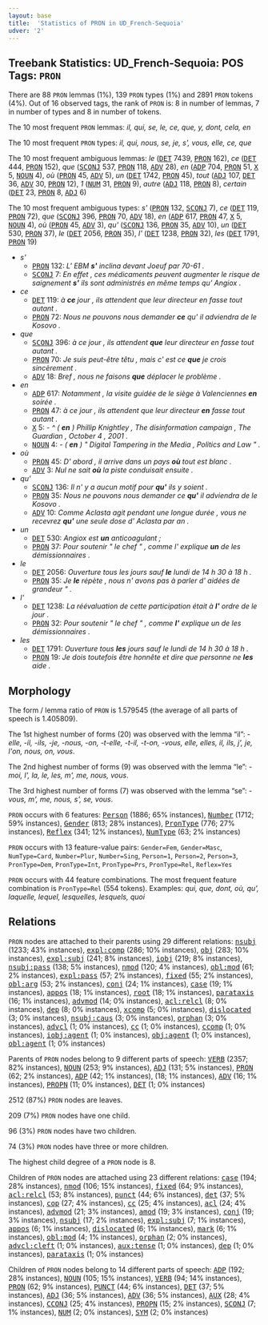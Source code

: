 ```yaml
---
layout: base
title:  'Statistics of PRON in UD_French-Sequoia'
udver: '2'
---
```


## Treebank Statistics: UD_French-Sequoia: POS Tags: `PRON`

There are 88 `PRON` lemmas (1%), 139 `PRON` types (1%) and 2891 `PRON` tokens (4%).
Out of 16 observed tags, the rank of `PRON` is: 8 in number of lemmas, 7 in number of types and 8 in number of tokens.

The 10 most frequent `PRON` lemmas: <em>il, qui, se, le, ce, que, y, dont, cela, en</em>

The 10 most frequent `PRON` types:  <em>il, qui, nous, se, je, s', vous, elle, ce, que</em>

The 10 most frequent ambiguous lemmas: <em>le</em> (<tt><a href="fr_sequoia-pos-DET.html">DET</a></tt> 7439, <tt><a href="fr_sequoia-pos-PRON.html">PRON</a></tt> 162), <em>ce</em> (<tt><a href="fr_sequoia-pos-DET.html">DET</a></tt> 444, <tt><a href="fr_sequoia-pos-PRON.html">PRON</a></tt> 152), <em>que</em> (<tt><a href="fr_sequoia-pos-SCONJ.html">SCONJ</a></tt> 537, <tt><a href="fr_sequoia-pos-PRON.html">PRON</a></tt> 118, <tt><a href="fr_sequoia-pos-ADV.html">ADV</a></tt> 28), <em>en</em> (<tt><a href="fr_sequoia-pos-ADP.html">ADP</a></tt> 704, <tt><a href="fr_sequoia-pos-PRON.html">PRON</a></tt> 51, <tt><a href="fr_sequoia-pos-X.html">X</a></tt> 5, <tt><a href="fr_sequoia-pos-NOUN.html">NOUN</a></tt> 4), <em>où</em> (<tt><a href="fr_sequoia-pos-PRON.html">PRON</a></tt> 45, <tt><a href="fr_sequoia-pos-ADV.html">ADV</a></tt> 5), <em>un</em> (<tt><a href="fr_sequoia-pos-DET.html">DET</a></tt> 1742, <tt><a href="fr_sequoia-pos-PRON.html">PRON</a></tt> 45), <em>tout</em> (<tt><a href="fr_sequoia-pos-ADJ.html">ADJ</a></tt> 107, <tt><a href="fr_sequoia-pos-DET.html">DET</a></tt> 36, <tt><a href="fr_sequoia-pos-ADV.html">ADV</a></tt> 30, <tt><a href="fr_sequoia-pos-PRON.html">PRON</a></tt> 12), <em>1</em> (<tt><a href="fr_sequoia-pos-NUM.html">NUM</a></tt> 31, <tt><a href="fr_sequoia-pos-PRON.html">PRON</a></tt> 9), <em>autre</em> (<tt><a href="fr_sequoia-pos-ADJ.html">ADJ</a></tt> 118, <tt><a href="fr_sequoia-pos-PRON.html">PRON</a></tt> 8), <em>certain</em> (<tt><a href="fr_sequoia-pos-DET.html">DET</a></tt> 23, <tt><a href="fr_sequoia-pos-PRON.html">PRON</a></tt> 8, <tt><a href="fr_sequoia-pos-ADJ.html">ADJ</a></tt> 6)

The 10 most frequent ambiguous types:  <em>s'</em> (<tt><a href="fr_sequoia-pos-PRON.html">PRON</a></tt> 132, <tt><a href="fr_sequoia-pos-SCONJ.html">SCONJ</a></tt> 7), <em>ce</em> (<tt><a href="fr_sequoia-pos-DET.html">DET</a></tt> 119, <tt><a href="fr_sequoia-pos-PRON.html">PRON</a></tt> 72), <em>que</em> (<tt><a href="fr_sequoia-pos-SCONJ.html">SCONJ</a></tt> 396, <tt><a href="fr_sequoia-pos-PRON.html">PRON</a></tt> 70, <tt><a href="fr_sequoia-pos-ADV.html">ADV</a></tt> 18), <em>en</em> (<tt><a href="fr_sequoia-pos-ADP.html">ADP</a></tt> 617, <tt><a href="fr_sequoia-pos-PRON.html">PRON</a></tt> 47, <tt><a href="fr_sequoia-pos-X.html">X</a></tt> 5, <tt><a href="fr_sequoia-pos-NOUN.html">NOUN</a></tt> 4), <em>où</em> (<tt><a href="fr_sequoia-pos-PRON.html">PRON</a></tt> 45, <tt><a href="fr_sequoia-pos-ADV.html">ADV</a></tt> 3), <em>qu'</em> (<tt><a href="fr_sequoia-pos-SCONJ.html">SCONJ</a></tt> 136, <tt><a href="fr_sequoia-pos-PRON.html">PRON</a></tt> 35, <tt><a href="fr_sequoia-pos-ADV.html">ADV</a></tt> 10), <em>un</em> (<tt><a href="fr_sequoia-pos-DET.html">DET</a></tt> 530, <tt><a href="fr_sequoia-pos-PRON.html">PRON</a></tt> 37), <em>le</em> (<tt><a href="fr_sequoia-pos-DET.html">DET</a></tt> 2056, <tt><a href="fr_sequoia-pos-PRON.html">PRON</a></tt> 35), <em>l'</em> (<tt><a href="fr_sequoia-pos-DET.html">DET</a></tt> 1238, <tt><a href="fr_sequoia-pos-PRON.html">PRON</a></tt> 32), <em>les</em> (<tt><a href="fr_sequoia-pos-DET.html">DET</a></tt> 1791, <tt><a href="fr_sequoia-pos-PRON.html">PRON</a></tt> 19)


* <em>s'</em>
  * <tt><a href="fr_sequoia-pos-PRON.html">PRON</a></tt> 132: <em>L' EBM <b>s'</b> inclina devant Joeuf par 70-61 .</em>
  * <tt><a href="fr_sequoia-pos-SCONJ.html">SCONJ</a></tt> 7: <em>En effet , ces médicaments peuvent augmenter le risque de saignement <b>s'</b> ils sont administrés en même temps qu' Angiox .</em>
* <em>ce</em>
  * <tt><a href="fr_sequoia-pos-DET.html">DET</a></tt> 119: <em>à <b>ce</b> jour , ils attendent que leur directeur en fasse tout autant .</em>
  * <tt><a href="fr_sequoia-pos-PRON.html">PRON</a></tt> 72: <em>Nous ne pouvons nous demander <b>ce</b> qu' il adviendra de le Kosovo .</em>
* <em>que</em>
  * <tt><a href="fr_sequoia-pos-SCONJ.html">SCONJ</a></tt> 396: <em>à ce jour , ils attendent <b>que</b> leur directeur en fasse tout autant .</em>
  * <tt><a href="fr_sequoia-pos-PRON.html">PRON</a></tt> 70: <em>Je suis peut-être têtu , mais c' est ce <b>que</b> je crois sincèrement .</em>
  * <tt><a href="fr_sequoia-pos-ADV.html">ADV</a></tt> 18: <em>Bref , nous ne faisons <b>que</b> déplacer le problème .</em>
* <em>en</em>
  * <tt><a href="fr_sequoia-pos-ADP.html">ADP</a></tt> 617: <em>Notamment , la visite guidée de le siège à Valenciennes <b>en</b> soirée .</em>
  * <tt><a href="fr_sequoia-pos-PRON.html">PRON</a></tt> 47: <em>à ce jour , ils attendent que leur directeur <b>en</b> fasse tout autant .</em>
  * <tt><a href="fr_sequoia-pos-X.html">X</a></tt> 5: <em>- ^ ( <b>en</b> ) Phillip Knightley , The disinformation campaign , The Guardian , October 4 , 2001 .</em>
  * <tt><a href="fr_sequoia-pos-NOUN.html">NOUN</a></tt> 4: <em>- ( <b>en</b> ) " Digital Tampering in the Media , Politics and Law " .</em>
* <em>où</em>
  * <tt><a href="fr_sequoia-pos-PRON.html">PRON</a></tt> 45: <em>D' abord , il arrive dans un pays <b>où</b> tout est blanc .</em>
  * <tt><a href="fr_sequoia-pos-ADV.html">ADV</a></tt> 3: <em>Nul ne sait <b>où</b> la piste conduisait ensuite .</em>
* <em>qu'</em>
  * <tt><a href="fr_sequoia-pos-SCONJ.html">SCONJ</a></tt> 136: <em>Il n' y a aucun motif pour <b>qu'</b> ils y soient .</em>
  * <tt><a href="fr_sequoia-pos-PRON.html">PRON</a></tt> 35: <em>Nous ne pouvons nous demander ce <b>qu'</b> il adviendra de le Kosovo .</em>
  * <tt><a href="fr_sequoia-pos-ADV.html">ADV</a></tt> 10: <em>Comme Aclasta agit pendant une longue durée , vous ne recevrez <b>qu'</b> une seule dose d' Aclasta par an .</em>
* <em>un</em>
  * <tt><a href="fr_sequoia-pos-DET.html">DET</a></tt> 530: <em>Angiox est <b>un</b> anticoagulant ;</em>
  * <tt><a href="fr_sequoia-pos-PRON.html">PRON</a></tt> 37: <em>Pour soutenir " le chef " , comme l' explique <b>un</b> de les démissionnaires .</em>
* <em>le</em>
  * <tt><a href="fr_sequoia-pos-DET.html">DET</a></tt> 2056: <em>Ouverture tous les jours sauf <b>le</b> lundi de 14 h 30 à 18 h .</em>
  * <tt><a href="fr_sequoia-pos-PRON.html">PRON</a></tt> 35: <em>Je <b>le</b> répète , nous n' avons pas à parler d' aidées de grandeur " .</em>
* <em>l'</em>
  * <tt><a href="fr_sequoia-pos-DET.html">DET</a></tt> 1238: <em>La réévaluation de cette participation était à <b>l'</b> ordre de le jour .</em>
  * <tt><a href="fr_sequoia-pos-PRON.html">PRON</a></tt> 32: <em>Pour soutenir " le chef " , comme <b>l'</b> explique un de les démissionnaires .</em>
* <em>les</em>
  * <tt><a href="fr_sequoia-pos-DET.html">DET</a></tt> 1791: <em>Ouverture tous <b>les</b> jours sauf le lundi de 14 h 30 à 18 h .</em>
  * <tt><a href="fr_sequoia-pos-PRON.html">PRON</a></tt> 19: <em>Je dois toutefois être honnête et dire que personne ne <b>les</b> aide .</em>

## Morphology

The form / lemma ratio of `PRON` is 1.579545 (the average of all parts of speech is 1.405809).

The 1st highest number of forms (20) was observed with the lemma “il”: <em>-elle, -il, -ils, -je, -nous, -on, -t-elle, -t-il, -t-on, -vous, elle, elles, il, ils, j', je, l'on, nous, on, vous</em>.

The 2nd highest number of forms (9) was observed with the lemma “le”: <em>-moi, l', la, le, les, m', me, nous, vous</em>.

The 3rd highest number of forms (7) was observed with the lemma “se”: <em>-vous, m', me, nous, s', se, vous</em>.

`PRON` occurs with 6 features: <tt><a href="fr_sequoia-feat-Person.html">Person</a></tt> (1886; 65% instances), <tt><a href="fr_sequoia-feat-Number.html">Number</a></tt> (1712; 59% instances), <tt><a href="fr_sequoia-feat-Gender.html">Gender</a></tt> (813; 28% instances), <tt><a href="fr_sequoia-feat-PronType.html">PronType</a></tt> (776; 27% instances), <tt><a href="fr_sequoia-feat-Reflex.html">Reflex</a></tt> (341; 12% instances), <tt><a href="fr_sequoia-feat-NumType.html">NumType</a></tt> (63; 2% instances)

`PRON` occurs with 13 feature-value pairs: `Gender=Fem`, `Gender=Masc`, `NumType=Card`, `Number=Plur`, `Number=Sing`, `Person=1`, `Person=2`, `Person=3`, `PronType=Dem`, `PronType=Int`, `PronType=Prs`, `PronType=Rel`, `Reflex=Yes`

`PRON` occurs with 44 feature combinations.
The most frequent feature combination is `PronType=Rel` (554 tokens).
Examples: <em>qui, que, dont, où, qu', laquelle, lequel, lesquelles, lesquels, quoi</em>


## Relations

`PRON` nodes are attached to their parents using 29 different relations: <tt><a href="fr_sequoia-dep-nsubj.html">nsubj</a></tt> (1233; 43% instances), <tt><a href="fr_sequoia-dep-expl-comp.html">expl:comp</a></tt> (286; 10% instances), <tt><a href="fr_sequoia-dep-obj.html">obj</a></tt> (283; 10% instances), <tt><a href="fr_sequoia-dep-expl-subj.html">expl:subj</a></tt> (241; 8% instances), <tt><a href="fr_sequoia-dep-iobj.html">iobj</a></tt> (219; 8% instances), <tt><a href="fr_sequoia-dep-nsubj-pass.html">nsubj:pass</a></tt> (138; 5% instances), <tt><a href="fr_sequoia-dep-nmod.html">nmod</a></tt> (120; 4% instances), <tt><a href="fr_sequoia-dep-obl-mod.html">obl:mod</a></tt> (61; 2% instances), <tt><a href="fr_sequoia-dep-expl-pass.html">expl:pass</a></tt> (57; 2% instances), <tt><a href="fr_sequoia-dep-fixed.html">fixed</a></tt> (55; 2% instances), <tt><a href="fr_sequoia-dep-obl-arg.html">obl:arg</a></tt> (53; 2% instances), <tt><a href="fr_sequoia-dep-conj.html">conj</a></tt> (24; 1% instances), <tt><a href="fr_sequoia-dep-case.html">case</a></tt> (19; 1% instances), <tt><a href="fr_sequoia-dep-appos.html">appos</a></tt> (18; 1% instances), <tt><a href="fr_sequoia-dep-root.html">root</a></tt> (18; 1% instances), <tt><a href="fr_sequoia-dep-parataxis.html">parataxis</a></tt> (16; 1% instances), <tt><a href="fr_sequoia-dep-advmod.html">advmod</a></tt> (14; 0% instances), <tt><a href="fr_sequoia-dep-acl-relcl.html">acl:relcl</a></tt> (8; 0% instances), <tt><a href="fr_sequoia-dep-dep.html">dep</a></tt> (8; 0% instances), <tt><a href="fr_sequoia-dep-xcomp.html">xcomp</a></tt> (5; 0% instances), <tt><a href="fr_sequoia-dep-dislocated.html">dislocated</a></tt> (3; 0% instances), <tt><a href="fr_sequoia-dep-nsubj-caus.html">nsubj:caus</a></tt> (3; 0% instances), <tt><a href="fr_sequoia-dep-orphan.html">orphan</a></tt> (3; 0% instances), <tt><a href="fr_sequoia-dep-advcl.html">advcl</a></tt> (1; 0% instances), <tt><a href="fr_sequoia-dep-cc.html">cc</a></tt> (1; 0% instances), <tt><a href="fr_sequoia-dep-ccomp.html">ccomp</a></tt> (1; 0% instances), <tt><a href="fr_sequoia-dep-iobj-agent.html">iobj:agent</a></tt> (1; 0% instances), <tt><a href="fr_sequoia-dep-obj-agent.html">obj:agent</a></tt> (1; 0% instances), <tt><a href="fr_sequoia-dep-obl-agent.html">obl:agent</a></tt> (1; 0% instances)

Parents of `PRON` nodes belong to 9 different parts of speech: <tt><a href="fr_sequoia-pos-VERB.html">VERB</a></tt> (2357; 82% instances), <tt><a href="fr_sequoia-pos-NOUN.html">NOUN</a></tt> (253; 9% instances), <tt><a href="fr_sequoia-pos-ADJ.html">ADJ</a></tt> (131; 5% instances), <tt><a href="fr_sequoia-pos-PRON.html">PRON</a></tt> (62; 2% instances), <tt><a href="fr_sequoia-pos-ADP.html">ADP</a></tt> (42; 1% instances),  (18; 1% instances), <tt><a href="fr_sequoia-pos-ADV.html">ADV</a></tt> (16; 1% instances), <tt><a href="fr_sequoia-pos-PROPN.html">PROPN</a></tt> (11; 0% instances), <tt><a href="fr_sequoia-pos-DET.html">DET</a></tt> (1; 0% instances)

2512 (87%) `PRON` nodes are leaves.

209 (7%) `PRON` nodes have one child.

96 (3%) `PRON` nodes have two children.

74 (3%) `PRON` nodes have three or more children.

The highest child degree of a `PRON` node is 8.

Children of `PRON` nodes are attached using 23 different relations: <tt><a href="fr_sequoia-dep-case.html">case</a></tt> (194; 28% instances), <tt><a href="fr_sequoia-dep-nmod.html">nmod</a></tt> (106; 15% instances), <tt><a href="fr_sequoia-dep-fixed.html">fixed</a></tt> (64; 9% instances), <tt><a href="fr_sequoia-dep-acl-relcl.html">acl:relcl</a></tt> (53; 8% instances), <tt><a href="fr_sequoia-dep-punct.html">punct</a></tt> (44; 6% instances), <tt><a href="fr_sequoia-dep-det.html">det</a></tt> (37; 5% instances), <tt><a href="fr_sequoia-dep-cop.html">cop</a></tt> (27; 4% instances), <tt><a href="fr_sequoia-dep-cc.html">cc</a></tt> (25; 4% instances), <tt><a href="fr_sequoia-dep-acl.html">acl</a></tt> (24; 4% instances), <tt><a href="fr_sequoia-dep-advmod.html">advmod</a></tt> (21; 3% instances), <tt><a href="fr_sequoia-dep-amod.html">amod</a></tt> (19; 3% instances), <tt><a href="fr_sequoia-dep-conj.html">conj</a></tt> (19; 3% instances), <tt><a href="fr_sequoia-dep-nsubj.html">nsubj</a></tt> (17; 2% instances), <tt><a href="fr_sequoia-dep-expl-subj.html">expl:subj</a></tt> (7; 1% instances), <tt><a href="fr_sequoia-dep-appos.html">appos</a></tt> (6; 1% instances), <tt><a href="fr_sequoia-dep-dislocated.html">dislocated</a></tt> (6; 1% instances), <tt><a href="fr_sequoia-dep-mark.html">mark</a></tt> (6; 1% instances), <tt><a href="fr_sequoia-dep-obl-mod.html">obl:mod</a></tt> (4; 1% instances), <tt><a href="fr_sequoia-dep-orphan.html">orphan</a></tt> (2; 0% instances), <tt><a href="fr_sequoia-dep-advcl-cleft.html">advcl:cleft</a></tt> (1; 0% instances), <tt><a href="fr_sequoia-dep-aux-tense.html">aux:tense</a></tt> (1; 0% instances), <tt><a href="fr_sequoia-dep-dep.html">dep</a></tt> (1; 0% instances), <tt><a href="fr_sequoia-dep-parataxis.html">parataxis</a></tt> (1; 0% instances)

Children of `PRON` nodes belong to 14 different parts of speech: <tt><a href="fr_sequoia-pos-ADP.html">ADP</a></tt> (192; 28% instances), <tt><a href="fr_sequoia-pos-NOUN.html">NOUN</a></tt> (105; 15% instances), <tt><a href="fr_sequoia-pos-VERB.html">VERB</a></tt> (94; 14% instances), <tt><a href="fr_sequoia-pos-PRON.html">PRON</a></tt> (62; 9% instances), <tt><a href="fr_sequoia-pos-PUNCT.html">PUNCT</a></tt> (44; 6% instances), <tt><a href="fr_sequoia-pos-DET.html">DET</a></tt> (37; 5% instances), <tt><a href="fr_sequoia-pos-ADJ.html">ADJ</a></tt> (36; 5% instances), <tt><a href="fr_sequoia-pos-ADV.html">ADV</a></tt> (36; 5% instances), <tt><a href="fr_sequoia-pos-AUX.html">AUX</a></tt> (28; 4% instances), <tt><a href="fr_sequoia-pos-CCONJ.html">CCONJ</a></tt> (25; 4% instances), <tt><a href="fr_sequoia-pos-PROPN.html">PROPN</a></tt> (15; 2% instances), <tt><a href="fr_sequoia-pos-SCONJ.html">SCONJ</a></tt> (7; 1% instances), <tt><a href="fr_sequoia-pos-NUM.html">NUM</a></tt> (2; 0% instances), <tt><a href="fr_sequoia-pos-SYM.html">SYM</a></tt> (2; 0% instances)

